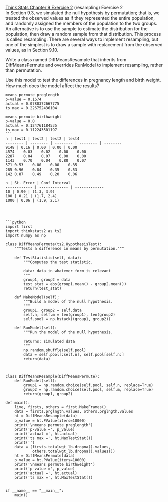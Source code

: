 [Think Stats Chapter 9 Exercise 2](http://greenteapress.com/thinkstats2/html/thinkstats2010.html#toc90) (resampling)
Exercise 2  
In Section 9.3, we simulated the null hypothesis by permutation; that is, we treated the observed values as if they represented the entire population, and randomly assigned the members of the population to the two groups.
An alternative is to use the sample to estimate the distribution for the population, then draw a random sample from that distribution. This process is called resampling. There are several ways to implement resampling, but one of the simplest is to draw a sample with replacement from the observed values, as in Section 9.10.

Write a class named DiffMeansResample that inherits from DiffMeansPermute and overrides RunModel to implement resampling, rather than permutation.

Use this model to test the differences in pregnancy length and birth weight. How much does the model affect the results?

````
means permute preglength
p-value = 0.1674
actual = 0.0780372667775
ts max = 0.226752436104

means permute birthweight
p-value = 0.0
actual = 0.124761184535
ts max = 0.112243501197
```
n | test1 | test2 | test2 | test4
-------- | -------- | -------- | -------- | --------
9148 | 0.16 | 0.00 | 0.00 | 0.00
4574	0.03	0.02	0.00	0.00
2287	0.04	0.07	0.00	0.00
1143	0.70	0.04	0.80	0.07
571	0.53	0.00	0.00	0.35
285	0.96	0.84	0.35	0.53
142	0.87	0.49	0.20	0.06

n | St. Error | Conf Interval
------------ | ------------- | -------------
10 | 0.90 | (1.3, 3.9)
100 | 0.21 | (1.7, 2.4)
1000 | 0.06 | (1.9, 2.1)




```python
import first
import thinkstats2 as ts2
import numpy as np

class DiffMeansPermute(ts2.HypothesisTest):
    """Tests a difference in means by permutation."""

    def TestStatistic(self, data):
        """Computes the test statistic.

        data: data in whatever form is relevant        
        """
        group1, group2 = data
        test_stat = abs(group1.mean() - group2.mean())
        return(test_stat)

    def MakeModel(self):
        """Build a model of the null hypothesis.
        """
        group1, group2 = self.data
        self.n, self.m = len(group1), len(group2)
        self.pool = np.hstack((group1, group2))

    def RunModel(self):
        """Run the model of the null hypothesis.

        returns: simulated data
        """
        np.random.shuffle(self.pool)
        data = self.pool[:self.n], self.pool[self.n:]
        return(data)



class DiffMeansResample(DiffMeansPermute):
	def RunModel(self):
		group1 = np.random.choice(self.pool, self.n, replace=True)
		group2 = np.random.choice(self.pool, self.m, replace=True)
		return(group1, group2)

def main():
	live, firsts, others = first.MakeFrames()
	data = firsts.prglngth.values, others.prglngth.values
	ht = DiffMeansResample(data)
	p_value = ht.PValue(iters=10000)
	print('\nmeans permute preglength')
	print('p-value =', p_value)
	print('actual =', ht.actual)
	print('ts max =', ht.MaxTestStat())
	print('')
	data = (firsts.totalwgt_lb.dropna().values,
			others.totalwgt_lb.dropna().values())
	ht = DiffMeansPermute(data)
	p_value = ht.PValue(iters=10000)
	print('\nmeans permute birthweight')
	print('p-value =', p_value)
	print('actual =', ht.actual)
	print('ts max =', ht.MaxTestStat())


if __name__ == "__main__":
	main()	

